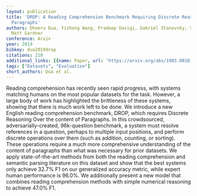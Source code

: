 ```yaml
---
layout: publication
title: 'DROP: A Reading Comprehension Benchmark Requiring Discrete Reasoning Over
  Paragraphs'
authors: Dheeru Dua, Yizhong Wang, Pradeep Dasigi, Gabriel Stanovsky, Sameer Singh,
  Matt Gardner
conference: Arxiv
year: 2019
bibkey: dua2019drop
citations: 210
additional_links: [{name: Paper, url: 'https://arxiv.org/abs/1903.00161'}]
tags: ["Datasets", "Evaluation"]
short_authors: Dua et al.
---
```

Reading comprehension has recently seen rapid progress, with systems matching
humans on the most popular datasets for the task. However, a large body of work
has highlighted the brittleness of these systems, showing that there is much
work left to be done. We introduce a new English reading comprehension
benchmark, DROP, which requires Discrete Reasoning Over the content of
Paragraphs. In this crowdsourced, adversarially-created, 96k-question
benchmark, a system must resolve references in a question, perhaps to multiple
input positions, and perform discrete operations over them (such as addition,
counting, or sorting). These operations require a much more comprehensive
understanding of the content of paragraphs than what was necessary for prior
datasets. We apply state-of-the-art methods from both the reading comprehension
and semantic parsing literature on this dataset and show that the best systems
only achieve 32.7% F1 on our generalized accuracy metric, while expert human
performance is 96.0%. We additionally present a new model that combines reading
comprehension methods with simple numerical reasoning to achieve 47.0% F1.